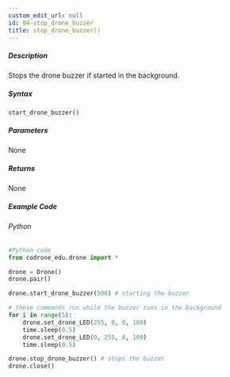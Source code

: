 ```yaml
---
custom_edit_url: null
id: 04-stop_drone_buzzer
title: stop_drone_buzzer()
---
```


##### Description

Stops the drone buzzer if started in the background.

##### Syntax
```start_drone_buzzer()```

##### Parameters

None

##### Returns

None

##### Example Code
###### Python
```python
#Python code
from codrone_edu.drone import *

drone = Drone()
drone.pair()

drone.start_drone_buzzer(500) # starting the buzzer

# these commands run while the buzzer runs in the background
for i in range(5):
    drone.set_drone_LED(255, 0, 0, 100)
    time.sleep(0.5)
    drone.set_drone_LED(0, 255, 0, 100)
    time.sleep(0.5)

drone.stop_drone_buzzer() # stops the buzzer
drone.close()
```